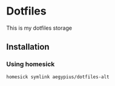 Dotfiles
========

This is my dotfiles storage

## Installation

### Using homesick


```shell
homesick symlink aegypius/dotfiles-alt
```


